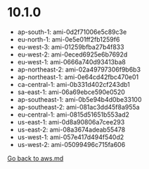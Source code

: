 
 # 10.1.0
- ap-south-1: ami-0d2f71006e5c89c3e
- eu-north-1: ami-0e5e01ff2fb1259f6
- eu-west-3: ami-01259bfba27b4f833
- eu-west-2: ami-0eced6925e6b7692d
- eu-west-1: ami-0666a740d93413ba8
- ap-northeast-2: ami-02a49797306f9b6b3
- ap-northeast-1: ami-0e64cd42fbc470e01
- ca-central-1: ami-0b331d402cf243db1
- sa-east-1: ami-06a69ebce590e0520
- ap-southeast-1: ami-0b5e94b4d0be33100
- ap-southeast-2: ami-081ac3dd45f8a955a
- eu-central-1: ami-0815d51651b553ad2
- us-east-1: ami-0d8a90806a7cee293
- us-east-2: ami-08a3674adeab55478
- us-west-1: ami-057e417d494f540d2
- us-west-2: ami-05099496c715fa606

[Go back to aws.md](../../aws.md) 
